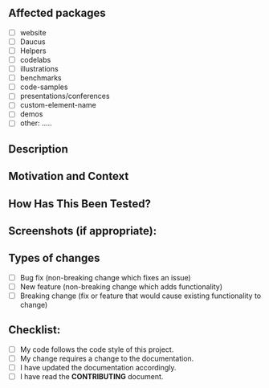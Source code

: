 <!--- Provide a general summary of your changes in the Title above -->

## Affected packages

<!-- put an `x` in all the boxes that apply -->

- [ ] website
- [ ] Daucus
- [ ] Helpers
- [ ] codelabs
- [ ] illustrations
- [ ] benchmarks
- [ ] code-samples
- [ ] presentations/conferences
- [ ] custom-element-name
- [ ] demos
- [ ] other: .....

## Description

<!--- ✍️ edit: Describe your changes in detail -->

## Motivation and Context

<!--- ✍️ Why is this change required? What problem does it solve? -->
<!--- ✍️ If it fixes an open issue, please link to the issue here. -->

## How Has This Been Tested?

<!--- ✍️ Please describe in detail how you tested your changes. -->
<!--- Include details of your testing environment, and the tests you ran to -->
<!--- see how your change affects other areas of the code, etc. -->

## Screenshots (if appropriate):

## Types of changes

<!--- ✍️ What types of changes does your code introduce? Put an `x` in all the boxes that apply: -->

- [ ] Bug fix (non-breaking change which fixes an issue)
- [ ] New feature (non-breaking change which adds functionality)
- [ ] Breaking change (fix or feature that would cause existing functionality to change)

## Checklist:

<!--- Go over all the following points, and put an `x` in all the boxes that apply. -->
<!--- If you're unsure about any of these, don't hesitate to ask. We're here to help! -->

- [ ] My code follows the code style of this project.
- [ ] My change requires a change to the documentation.
- [ ] I have updated the documentation accordingly.
- [ ] I have read the **CONTRIBUTING** document.
